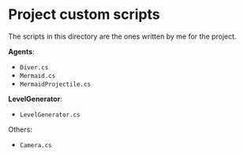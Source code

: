 # Project custom scripts
The scripts in this directory are the ones written by me for the project.

**Agents**:

- `Diver.cs`
- `Mermaid.cs`
- `MermaidProjectile.cs`

**LevelGenerator**:

- `LevelGenerator.cs`

Others:

- `Camera.cs`
